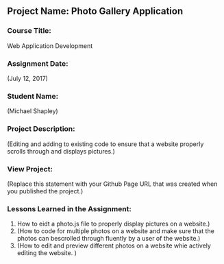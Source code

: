 ## Project Name:  Photo Gallery Application

### Course Title:
Web Application Development

### Assignment Date:  
(July 12, 2017)

### Student Name:  
(Michael Shapley)

### Project Description:
(Editing and adding to existing code to ensure that a website properly scrolls through and displays pictures.)

### View Project:
(Replace this statement with your Github Page URL that was created when you 
 published the project.)

### Lessons Learned in the Assignment:
1. How to eidt a photo.js file to properly display pictures on a website.)
2. (How to code for multiple photos on a website and make sure that the photos can bescrolled through fluently by a user of the website.)
3. (How to edit and preview different photos on a website whie actively editing the website. )
